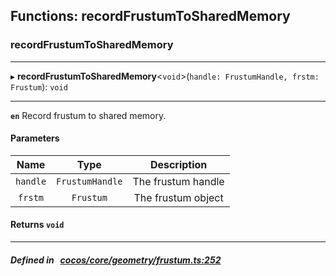 ## Functions: recordFrustumToSharedMemory

### recordFrustumToSharedMemory


___
▸ **recordFrustumToSharedMemory**<`void`\>(`handle: FrustumHandle, frstm: Frustum`): `void`
___


**`en`** 
Record frustum to shared memory.



#### Parameters

| Name | Type | Description |
| :------: | :------: | :------: |
| `handle` | `FrustumHandle` | The frustum handle  |
| `frstm` | `Frustum` | The frustum object  |

#### Returns `void` 
___


##### Defined in &nbsp;   [cocos/core/geometry/frustum.ts:252](https://github.com/cocos-creator/engine/blob/c7bf6b8a9/cocos/core/geometry/frustum.ts#L252)&nbsp;
